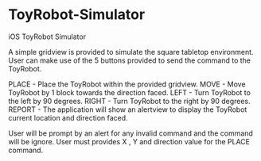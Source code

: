 # ToyRobot-Simulator
iOS ToyRobot Simulator

A simple gridview is provided to simulate the square tabletop environment.
User can make use of the 5 buttons provided to send the command to the ToyRobot.

PLACE - Place the ToyRobot within the provided gridview. 
MOVE - Move ToyRobot by 1 block towards the direction faced.
LEFT - Turn ToyRobot to the left by 90 degrees.
RIGHT - Turn ToyRobot to the right by 90 degrees.
REPORT - The application will show an alertview to display the ToyRobot current location and direction faced.

User will be prompt by an alert for any invalid command and the command will be ignore. 
User must provides X , Y and direction value for the PLACE command.
